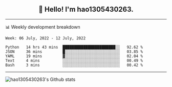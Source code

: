 <h2 align="center">👋 Hello! I'm hao1305430263.</h2>


---- 
📊 Weekly development breakdown

<!--START_SECTION:waka-->
```text
Week: 06 July, 2022 - 12 July, 2022

Python   14 hrs 43 mins  ███████████████████████░░   92.62 % 
JSON     36 mins         █░░░░░░░░░░░░░░░░░░░░░░░░   03.85 % 
YAML     19 mins         ▓░░░░░░░░░░░░░░░░░░░░░░░░   02.04 % 
Text     4 mins          ░░░░░░░░░░░░░░░░░░░░░░░░░   00.49 % 
Bash     3 mins          ░░░░░░░░░░░░░░░░░░░░░░░░░   00.42 % 
```
<!--END_SECTION:waka-->
----
![hao1305430263's Github stats](https://github-readme-stats.vercel.app/api?username=hao1305430263&show_icons=true)


<!--
**hao1305430263/hao1305430263** is a ✨ _special_ ✨ repository because its `README.md` (this file) appears on your GitHub profile.

Here are some ideas to get you started:

- 🔭 I’m currently working on ...
- 🌱 I’m currently learning ...
- 👯 I’m looking to collaborate on ...
- 🤔 I’m looking for help with ...
- 💬 Ask me about ...
- 📫 How to reach me: ...
- 😄 Pronouns: ...
- ⚡ Fun fact: ...
-->
